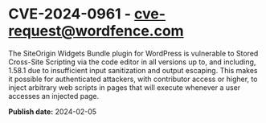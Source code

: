 # CVE-2024-0961 - cve-request@wordfence.com

The SiteOrigin Widgets Bundle plugin for WordPress is vulnerable to Stored Cross-Site Scripting via the code editor in all versions up to, and including, 1.58.1 due to insufficient input sanitization and output escaping. This makes it possible for authenticated attackers, with contributor access or higher, to inject arbitrary web scripts in pages that will execute whenever a user accesses an injected page.

**Publish date:** 2024-02-05

